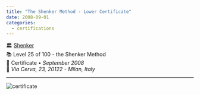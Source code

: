```yaml
---
title: "The Shenker Method - Lower Certificate"
date: 2008-09-01
categories:
  - certifications
---
```


🏛️ [Shenker](https://shenker.com/)  
📚 Level 25 of 100 - the Shenker Method  
📜 Certificate • _September 2008_  
📍 _Via Cerva, 23, 20122 - Milan, Italy_  

---

![certificate](../20080901-shenker-lower-certificate.png)
